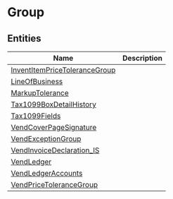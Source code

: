
# Group


## Entities

|Name|Description|
|---|---|
|[InventItemPriceToleranceGroup](InventItemPriceToleranceGroup.cdm.json)||
|[LineOfBusiness](LineOfBusiness.cdm.json)||
|[MarkupTolerance](MarkupTolerance.cdm.json)||
|[Tax1099BoxDetailHistory](Tax1099BoxDetailHistory.cdm.json)||
|[Tax1099Fields](Tax1099Fields.cdm.json)||
|[VendCoverPageSignature](VendCoverPageSignature.cdm.json)||
|[VendExceptionGroup](VendExceptionGroup.cdm.json)||
|[VendInvoiceDeclaration_IS](VendInvoiceDeclaration_IS.cdm.json)||
|[VendLedger](VendLedger.cdm.json)||
|[VendLedgerAccounts](VendLedgerAccounts.cdm.json)||
|[VendPriceToleranceGroup](VendPriceToleranceGroup.cdm.json)||
